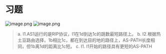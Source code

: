 # 习题

![image.png](https://obsidian-1317758465.cos.ap-shanghai.myqcloud.com/images/20230528190735.png)
![image.png](https://obsidian-1317758465.cos.ap-shanghai.myqcloud.com/images/20230528191254.png)
>a. I1.AS1运⾏的是RIP协议，I1在1d到达1c的跳数最短路径上。 b. I2.根据热⼟⾖路由选择，1b相⽐1c，都在到达⽬的地的路径上，AS-PATH长度相同，但1b离1d的距离⽐1c短。 c. I1. I1开始的路径具有更短的AS-PATH